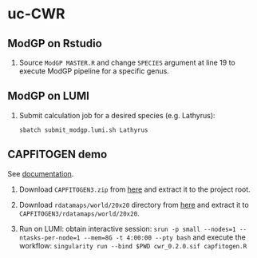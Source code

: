 # uc-CWR

## ModGP on Rstudio

1. Source `ModGP MASTER.R` and change `SPECIES` argument at line 19 to execute ModGP pipeline for a specific genus.


## ModGP on LUMI

1. Submit calculation job for a desired species (e.g. Lathyrus):

       sbatch submit_modgp.lumi.sh Lathyrus


## CAPFITOGEN demo

See [documentation](https://www.capfitogen.net/en).

1. Download `CAPFITOGEN3.zip` from
   [here](https://drive.google.com/file/d/1EJw-XcC1NRVFS7mwzlg1VpQBpRCdfWRd/view?usp=sharing)
   and extract it to the project root.

2. Download `rdatamaps/world/20x20` directory from
   [here](https://drive.google.com/drive/folders/19bqG_Z3aFhzrCWQp1yWvMbsLivsCicHh)
   and extract it to `CAPFITOGEN3/rdatamaps/world/20x20`.

3. Run on LUMI: obtain interactive session:
   `srun -p small --nodes=1 --ntasks-per-node=1 --mem=8G -t 4:00:00 --pty bash`
   and execute the workflow:
   `singularity run --bind $PWD cwr_0.2.0.sif capfitogen.R`

